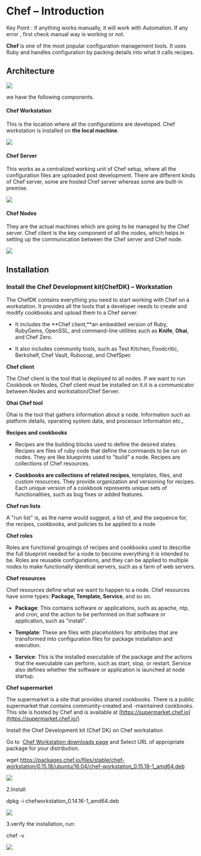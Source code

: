 Chef – Introduction 
====================

Key Point : if anything works manually, it will work with Automation. If any
error , first check manual way is working or not.

**Chef** is one of the most popular configuration management tools. It uses Ruby
and handles configuration by packing details into what it calls recipes.

Architecture 
-------------

![](media/a3afeb0caa12d54b2f7a57857951b839.jpg)

we have the following components.

#### Chef Workstation

This is the location where all the configurations are developed. Chef
workstation is installed on **the local machine**.

![](media/23e8da8a8420ba8f251b4c79de976b81.png)

#### Chef Server

This works as a centralized working unit of Chef setup, where all the
configuration files are uploaded post development. There are different kinds of
Chef server, some are hosted Chef server whereas some are built-in premise.

![](media/8da6b1cf6ee31cb11a65c71905d7d2e8.png)

#### Chef Nodes

They are the actual machines which are going to be managed by the Chef server.
Chef client is the key component of all the nodes, which helps in setting up the
communication between the Chef server and Chef node.

![](media/5cf686560546bbeaeb3b342de776971a.png)

Installation
------------

### Install the Chef Development kit(ChefDK) – Workstation

The ChefDK contains everything you need to start working with Chef on a
workstation. It provides all the tools that a developer needs to create and
modify cookbooks and upload them to a Chef server.

-   It includes the **Chef client,**an embedded version of Ruby, RubyGems,
    OpenSSL, and command-line utilities such as **Knife**, **Ohai**, and Chef
    Zero.

-   It also includes community tools, such as Test Kitchen, Foodcritic,
    Berkshelf, Chef Vault, Rubocop, and ChefSpec

**Chef client**

The Chef client is the tool that is deployed to all nodes. If we want to run
Cookbook on Nodes, Chef client must be installed on it.it is a communicator
between Nodes and workstation/Chef Server.

**Ohai Chef tool**

Ohai is the tool that gathers information about a node. Information such as
platform details, operating system data, and processor information etc.,

**Recipes and cookbooks**

-   Recipes are the building blocks used to define the desired states. Recipes
    are files of ruby code that define the commands to be run on nodes. They are
    like blueprints used to "build" a node. Recipes are collections of Chef
    resources.

-   **Cookbooks are collections of related recipes**, templates, files, and
    custom resources. They provide organization and versioning for recipes. Each
    unique version of a cookbook represents unique sets of functionalities, such
    as bug fixes or added features.

**Chef run lists**

A "run list" is, as the name would suggest, a list of, and the sequence for, the
recipes, cookbooks, and policies to be applied to a node

**Chef roles**

Roles are functional groupings of recipes and cookbooks used to describe the
full blueprint needed for a node to become everything it is intended to be.
Roles are reusable configurations, and they can be applied to multiple nodes to
make functionally identical servers, such as a farm of web servers.

**Chef resources**

Chef resources define what we want to happen to a node. Chef resources have some
types: **Package, Template, Service**, and so on.

-   **Package**: This contains software or applications, such as apache, ntp,
    and cron, and the action to be performed on that software or application,
    such as "install".

-   **Template**: These are files with placeholders for attributes that are
    transformed into configuration files for package installation and execution.

-   **Service**: This is the installed executable of the package and the actions
    that the executable can perform, such as start, stop, or restart. Service
    also defines whether the software or application is launched at node
    startup.

**Chef supermarket**

The supermarket is a site that provides shared cookbooks. There is a public
supermarket that contains community-created and -maintained cookbooks. This site
is hosted by Chef and is available
at [https://supermarket.chef.io](https://supermarket.chef.io/)

Install the Chef Development kit (Chef DK) on Chef workstation

Go to  [Chef Workstation downloads
page](https://downloads.chef.io/chef-workstation) and Select URL of appropriate
package for your distribution.

wget
https://packages.chef.io/files/stable/chef-workstation/0.15.18/ubuntu/16.04/chef-workstation_0.15.18-1_amd64.deb

![](media/3b9c3b7fe29ab439d679578cb36fa18e.png)

2.Install

dpkg -i chefworkstation_0.14.16-1_amd64.deb

![](media/821d91de03694d05fa3a444bef5f2056.png)

3.verify the installation, run:

chef -v

![](media/5711f7ce0593b41ae1c9a03818f9b63e.png)
